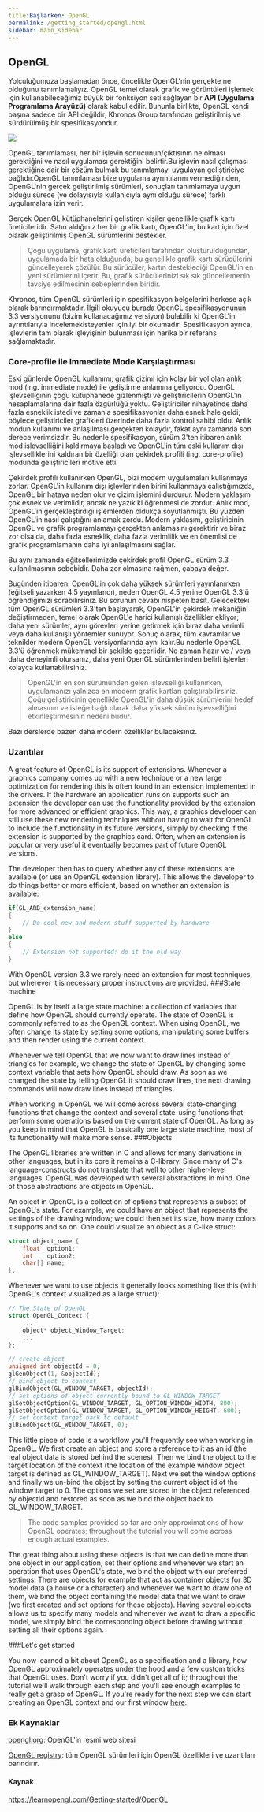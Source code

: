 ```yaml
---
title:Başlarken: OpenGL
permalink: /getting_started/opengl.html
sidebar: main_sidebar
---
```

## OpenGL
Yolculuğumuza başlamadan önce, öncelikle OpenGL'nin gerçekte ne olduğunu tanımlamalıyız. OpenGL temel olarak grafik ve görüntüleri işlemek için kullanabileceğimiz büyük bir fonksiyon seti sağlayan bir **API (Uygulama Programlama Arayüzü)** olarak kabul edilir. Bununla birlikte, OpenGL kendi başına sadece bir API değildir,  Khronos Group tarafından geliştirilmiş ve sürdürülmüş bir spesifikasyondur.

<img src="https://learnopengl.com/img/getting-started/opengl.jpg">

OpenGL tanımlaması, her bir işlevin sonucunun/çıktısının ne olması gerektiğini ve nasıl uygulaması gerektiğini belirtir.Bu işlevin nasıl çalışması gerektiğine dair bir çözüm bulmak bu tanımlamayı uygulayan geliştiriciye bağlıdır.OpenGL tanımlaması bize uygulama ayrıntılarını vermediğinden, OpenGL'nin gerçek geliştirilmiş sürümleri, sonuçları tanımlamaya uygun olduğu sürece (ve dolayısıyla kullanıcıyla aynı olduğu sürece) farklı uygulamalara izin verir.

Gerçek OpenGL kütüphanelerini geliştiren kişiler genellikle grafik kartı üreticileridir. Satın aldığınız her bir grafik kartı, OpenGL'in, bu kart için özel olarak geliştirilmiş OpenGL sürümlerini destekler.

>Çoğu uygulama, grafik kartı üreticileri tarafından oluşturulduğundan, uygulamada bir hata olduğunda, bu genellikle grafik kartı sürücülerini güncelleyerek çözülür. Bu sürücüler, kartın desteklediği OpenGL'in en yeni sürümlerini içerir. Bu, grafik sürücülerinizi sık sık güncellemenin tavsiye edilmesinin sebeplerinden biridir.

Khronos, tüm OpenGL sürümleri için spesifikasyon belgelerini herkese açık olarak barındırmaktadır. İlgili okuyucu [burada](https://www.khronos.org/registry/OpenGL/specs/gl/glspec33.core.pdf) OpenGL spesifikasyonunun 3.3 versiyonunu (bizim kullanacağımız versiyon) bulabilir ki OpenGL'in ayrıntılarıyla incelemekisteyenler için iyi bir okumadır. Spesifikasyon ayrıca, işlevlerin tam olarak işleyişinin bulunması için harika bir referans sağlamaktadır.

### Core-profile ile Immediate Mode Karşılaştırması
Eski günlerde OpenGL kullanımı, grafik çizimi için kolay bir yol olan anlık mod (ing. immediate mode) ile geliştirme anlamına geliyordu. OpenGL işlevselliğinin çoğu kütüphanede gizlenmişti ve geliştiricilerin OpenGL'in hesaplamalarına dair fazla özgürlüğü yoktu. Geliştiriciler nihayetinde daha fazla esneklik istedi ve zamanla spesifikasyonlar daha esnek hale geldi; böylece geliştiriciler grafikleri üzerinde daha fazla kontrol sahibi oldu. Anlık modun kullanımı ve anlaşılması gerçekten kolaydır, fakat aynı zamanda son derece verimsizdir. Bu nedenle spesifikasyon, sürüm 3'ten itibaren anlık mod işlevselliğini kaldırmaya başladı ve OpenGL'in tüm eski kullanım dışı işlevselliklerini kaldıran bir özelliği olan çekirdek profili (ing. core-profile) modunda geliştiricileri motive etti.

Çekirdek profili kullanırken OpenGL, bizi modern uygulamaları kullanmaya zorlar. OpenGL'in kullanım dışı işlevlerinden birini kullanmaya çalıştığımızda, OpenGL bir hataya neden olur ve çizim işlemini durdurur. Modern yaklaşım çok esnek ve verimlidir, ancak ne yazık ki öğrenmesi de zordur. Anlık mod, OpenGL'in gerçekleştirdiği işlemlerden oldukça soyutlanmıştı. Bu yüzden OpenGL'in nasıl çalıştığını anlamak zordu. Modern yaklaşım, geliştiricinin OpenGL ve grafik programlamayı gerçekten anlamasını gerektirir ve biraz zor olsa da, daha fazla esneklik, daha fazla verimlilik ve en önemlisi de grafik programlamanın daha iyi anlaşılmasını sağlar.

Bu aynı zamanda eğitsellerimizde çekirdek profil OpenGL sürüm 3.3 kullanılmasının sebebidir. Daha zor olmasına rağmen, çabaya değer.

Bugünden itibaren, OpenGL'in çok daha yüksek sürümleri yayınlanırken (eğitseli yazarken 4.5 yayınlandı), neden OpenGL 4.5 yerine OpenGL 3.3'ü öğrendiğimizi sorabilirsiniz. Bu sorunun cevabı nispeten basit. Gelecekteki tüm OpenGL sürümleri 3.3'ten başlayarak, OpenGL'in çekirdek mekaniğini değiştirmeden, temel olarak OpenGL'e harici kullanışlı özellikler ekliyor; daha yeni sürümler, aynı görevleri yerine getirmek için biraz daha verimli veya daha kullanışlı yöntemler sunuyor. Sonuç olarak, tüm kavramlar ve teknikler modern OpenGL versiyonlarında aynı kalır.Bu nedenle OpenGL 3.3'ü öğrenmek mükemmel bir şekilde geçerlidir. Ne zaman hazır ve / veya daha deneyimli olursanız, daha yeni OpenGL sürümlerinden belirli işlevleri kolayca kullanabilirsiniz.

>OpenGL'in en son sürümünden gelen işlevselliği kullanırken, uygulamanızı yalnızca en modern grafik kartları çalıştırabilirsiniz. Çoğu geliştiricinin genellikle OpenGL'in daha düşük sürümlerini hedef almasının ve isteğe bağlı olarak daha yüksek sürüm işlevselliğini etkinleştirmesinin nedeni budur.

Bazı derslerde bazen daha modern özellikler bulacaksınız.

### Uzantılar
 A great feature of OpenGL is its support of extensions. Whenever a graphics company comes up with a new technique or a new large optimization for rendering this is often found in an extension implemented in the drivers. If the hardware an application runs on supports such an extension the developer can use the functionality provided by the extension for more advanced or efficient graphics. This way, a graphics developer can still use these new rendering techniques without having to wait for OpenGL to include the functionality in its future versions, simply by checking if the extension is supported by the graphics card. Often, when an extension is popular or very useful it eventually becomes part of future OpenGL versions.

The developer then has to query whether any of these extensions are available (or use an OpenGL extension library). This allows the developer to do things better or more efficient, based on whether an extension is available: 

```cpp
if(GL_ARB_extension_name)
{
    // Do cool new and modern stuff supported by hardware
}
else
{
    // Extension not supported: do it the old way
}
```
 With OpenGL version 3.3 we rarely need an extension for most techniques, but wherever it is necessary proper instructions are provided.
###State machine

OpenGL is by itself a large state machine: a collection of variables that define how OpenGL should currently operate. The state of OpenGL is commonly referred to as the OpenGL context. When using OpenGL, we often change its state by setting some options, manipulating some buffers and then render using the current context.

Whenever we tell OpenGL that we now want to draw lines instead of triangles for example, we change the state of OpenGL by changing some context variable that sets how OpenGL should draw. As soon as we changed the state by telling OpenGL it should draw lines, the next drawing commands will now draw lines instead of triangles.

When working in OpenGL we will come across several state-changing functions that change the context and several state-using functions that perform some operations based on the current state of OpenGL. As long as you keep in mind that OpenGL is basically one large state machine, most of its functionality will make more sense.
###Objects

The OpenGL libraries are written in C and allows for many derivations in other languages, but in its core it remains a C-library. Since many of C's language-constructs do not translate that well to other higher-level languages, OpenGL was developed with several abstractions in mind. One of those abstractions are objects in OpenGL.

An object in OpenGL is a collection of options that represents a subset of OpenGL's state. For example, we could have an object that represents the settings of the drawing window; we could then set its size, how many colors it supports and so on. One could visualize an object as a C-like struct: 


```cpp
struct object_name {
    float  option1;
    int    option2;
    char[] name;
};
```
Whenever we want to use objects it generally looks something like this (with OpenGL's context visualized as a large struct): 
```cpp
// The State of OpenGL
struct OpenGL_Context {
  	...
  	object* object_Window_Target;
  	...  	
};
```
```cpp
// create object
unsigned int objectId = 0;
glGenObject(1, &objectId);
// bind object to context
glBindObject(GL_WINDOW_TARGET, objectId);
// set options of object currently bound to GL_WINDOW_TARGET
glSetObjectOption(GL_WINDOW_TARGET, GL_OPTION_WINDOW_WIDTH, 800);
glSetObjectOption(GL_WINDOW_TARGET, GL_OPTION_WINDOW_HEIGHT, 600);
// set context target back to default
glBindObject(GL_WINDOW_TARGET, 0);
```

This little piece of code is a workflow you'll frequently see when working in OpenGL. We first create an object and store a reference to it as an id (the real object data is stored behind the scenes). Then we bind the object to the target location of the context (the location of the example window object target is defined as GL_WINDOW_TARGET). Next we set the window options and finally we un-bind the object by setting the current object id of the window target to 0. The options we set are stored in the object referenced by objectId and restored as soon as we bind the object back to GL_WINDOW_TARGET. 

>The code samples provided so far are only approximations of how OpenGL operates; throughout the tutorial you will come across enough actual examples. 

The great thing about using these objects is that we can define more than one object in our application, set their options and whenever we start an operation that uses OpenGL's state, we bind the object with our preferred settings. There are objects for example that act as container objects for 3D model data (a house or a character) and whenever we want to draw one of them, we bind the object containing the model data that we want to draw (we first created and set options for these objects). Having several objects allows us to specify many models and whenever we want to draw a specific model, we simply bind the corresponding object before drawing without setting all their options again. 

###Let's get started

You now learned a bit about OpenGL as a specification and a library, how OpenGL approximately operates under the hood and a few custom tricks that OpenGL uses. Don't worry if you didn't get all of it; throughout the tutorial we'll walk through each step and you'll see enough examples to really get a grasp of OpenGL. If you're ready for the next step we can start creating an OpenGL context and our first window [here](https://cg-translators.github.io/learnopengl-tr/getting_started/creating_a_window.html). 

### Ek Kaynaklar

[opengl.org](https://www.opengl.org/): OpenGL'in resmi web sitesi

[OpenGL registry](https://www.khronos.org/registry/OpenGL/): tüm OpenGL sürümleri için OpenGL özellikleri ve uzantıları barındırır.


#### Kaynak
https://learnopengl.com/Getting-started/OpenGL
